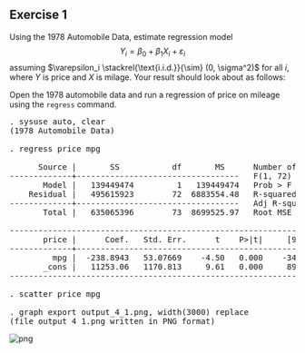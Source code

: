 ## Exercise 1
Using the 1978 Automobile Data, estimate regression model
$$
    Y_i = \beta_0 + \beta_1 X_i + \varepsilon_i
$$
assuming $\varepsilon_i \stackrel{\text{i.i.d.}}{\sim} (0, \sigma^2)$ 
for all $i$, where $Y$ is price and $X$ is milage. Your result should
look about as follows:

Open the 1978 automobile data and run a regression of price on mileage
using the `regress` command.
<pre id="stlog-1" class="stlog"><samp>. sysuse auto, clear
(1978 Automobile Data)

. regress price mpg

      Source |       SS           df       MS      Number of obs   =        74
-------------+----------------------------------   F(1, 72)        =     20.26
       Model |   139449474         1   139449474   Prob &gt; F        =    0.0000
    Residual |   495615923        72  6883554.48   R-squared       =    0.2196
-------------+----------------------------------   Adj R-squared   =    0.2087
       Total |   635065396        73  8699525.97   Root MSE        =    2623.7

------------------------------------------------------------------------------
       price |      Coef.   Std. Err.      t    P&gt;|t|     [95% Conf. Interval]
-------------+----------------------------------------------------------------
         mpg |  -238.8943   53.07669    -4.50   0.000    -344.7008   -133.0879
       _cons |   11253.06   1170.813     9.61   0.000     8919.088    13587.03
------------------------------------------------------------------------------

. scatter price mpg

. graph export output_4_1.png, width(3000) replace
(file output_4_1.png written in PNG format)
</samp></pre>
![png](output_4_1.png)
<script type="text/x-mathjax-config">
    MathJax.Hub.Config({ tex2jax: {inlineMath: [['$','$'], ['\\(','\\)']]} });
</script>
<script type="text/javascript"
    src="https://cdn.mathjax.org/mathjax/latest/MathJax.js?config=TeX-AMS_CHTML">
</script>
